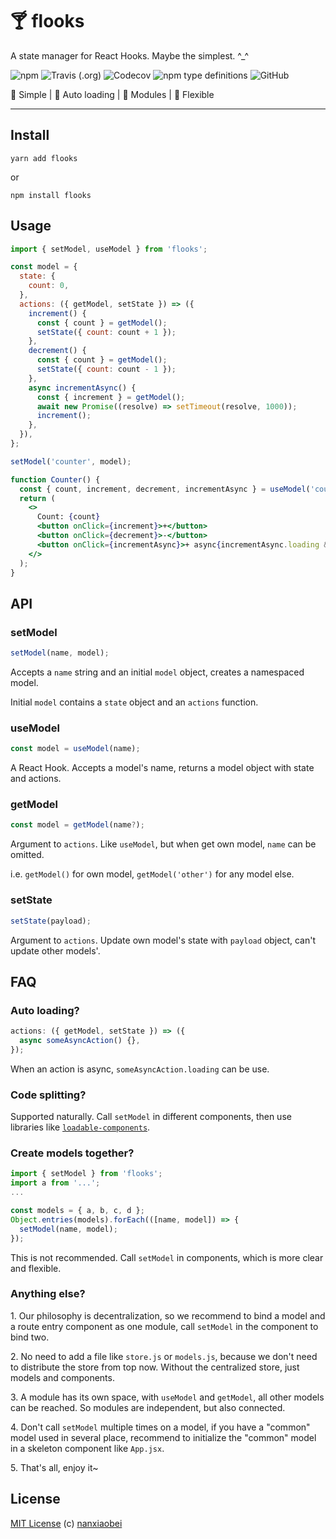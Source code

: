 # 🍸 flooks

A state manager for React Hooks. Maybe the simplest. ^\_^

![npm](https://img.shields.io/npm/v/flooks?style=flat-square)
![Travis (.org)](https://img.shields.io/travis/nanxiaobei/flooks?style=flat-square)
![Codecov](https://img.shields.io/codecov/c/github/nanxiaobei/flooks?style=flat-square)
![npm type definitions](https://img.shields.io/npm/types/typescript?style=flat-square)
![GitHub](https://img.shields.io/github/license/nanxiaobei/flooks?style=flat-square)

🍰 Simple | 🍭 Auto loading | 🍕 Modules | 🥂 Flexible

---

## Install

```shell
yarn add flooks
```

or

```shell
npm install flooks
```

## Usage

```jsx harmony
import { setModel, useModel } from 'flooks';

const model = {
  state: {
    count: 0,
  },
  actions: ({ getModel, setState }) => ({
    increment() {
      const { count } = getModel();
      setState({ count: count + 1 });
    },
    decrement() {
      const { count } = getModel();
      setState({ count: count - 1 });
    },
    async incrementAsync() {
      const { increment } = getModel();
      await new Promise((resolve) => setTimeout(resolve, 1000));
      increment();
    },
  }),
};

setModel('counter', model);

function Counter() {
  const { count, increment, decrement, incrementAsync } = useModel('counter');
  return (
    <>
      Count: {count}
      <button onClick={increment}>+</button>
      <button onClick={decrement}>-</button>
      <button onClick={incrementAsync}>+ async{incrementAsync.loading && '...'}</button>
    </>
  );
}
```

## API

### setModel

```js
setModel(name, model);
```

Accepts a `name` string and an initial `model` object, creates a namespaced model.

Initial `model` contains a `state` object and an `actions` function.

### useModel

```js
const model = useModel(name);
```

A React Hook. Accepts a model's name, returns a model object with state and actions.

### getModel

```js
const model = getModel(name?);
```

Argument to `actions`. Like `useModel`, but when get own model, `name` can be omitted.

i.e. `getModel()` for own model, `getModel('other')` for any model else.

### setState

```js
setState(payload);
```

Argument to `actions`. Update own model's state with `payload` object, can't update other models'.

## FAQ

### Auto loading?

```js
actions: ({ getModel, setState }) => ({
  async someAsyncAction() {},
});
```

When an action is async, `someAsyncAction.loading` can be use.

### Code splitting?

Supported naturally. Call `setModel` in different components, then use libraries like [`loadable-components`](https://github.com/smooth-code/loadable-components).

### Create models together?

```js
import { setModel } from 'flooks';
import a from '...';
...

const models = { a, b, c, d };
Object.entries(models).forEach(([name, model]) => {
  setModel(name, model);
});
```

This is not recommended. Call `setModel` in components, which is more clear and flexible.

### Anything else?

1\. Our philosophy is decentralization, so we recommend to bind a model and a route entry component as one module, call `setModel` in the component to bind two.

2\. No need to add a file like `store.js` or `models.js`, because we don't need to distribute the store from top now. Without the centralized store, just models and components.

3\. A module has its own space, with `useModel` and `getModel`, all other models can be reached. So modules are independent, but also connected.

4\. Don't call `setModel` multiple times on a model, if you have a "common" model used in several place, recommend to initialize the "common" model in a skeleton component like `App.jsx`.

5\. That's all, enjoy it~

## License

[MIT License](https://github.com/nanxiaobei/flooks/blob/master/LICENSE) (c) [nanxiaobei](https://mrlee.me/)
